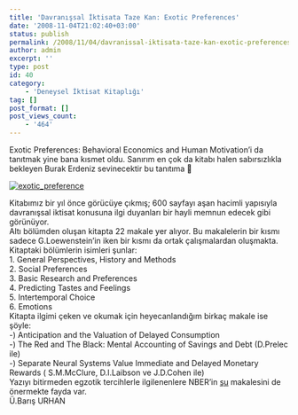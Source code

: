 ```yaml
---
title: 'Davranışsal İktisata Taze Kan: Exotic Preferences'
date: '2008-11-04T21:02:40+03:00'
status: publish
permalink: /2008/11/04/davranissal-iktisata-taze-kan-exotic-preferences
author: admin
excerpt: ''
type: post
id: 40
category:
    - 'Deneysel İktisat Kitaplığı'
tag: []
post_format: []
post_views_count:
    - '464'
---
```

Exotic Preferences: Behavioral Economics and Human Motivation’i da tanıtmak yine bana kısmet oldu. Sanırım en çok da kitabı halen sabırsızlıkla bekleyen Burak Erdeniz sevinecektir bu tanıtıma 🙂

[![](http://46.137.161.244/wp-content/uploads/2008/11/exotic_preference.jpg "exotic_preference")](http://46.137.161.244/wp-content/uploads/2008/11/exotic_preference.jpg)

Kitabımız bir yıl önce görücüye çıkmış; 600 sayfayı aşan hacimli yapısıyla davranışsal iktisat konusuna ilgi duyanları bir hayli memnun edecek gibi görünüyor.  
Altı bölümden oluşan kitapta 22 makale yer alıyor. Bu makalelerin bir kısmı sadece G.Loewenstein’in iken bir kısmı da ortak çalışmalardan oluşmakta.  
Kitaptaki bölümlerin isimleri şunlar:  
1\. General Perspectives, History and Methods  
2\. Social Preferences  
3\. Basic Research and Preferences  
4\. Predicting Tastes and Feelings  
5\. Intertemporal Choice  
6\. Emotions  
Kitapta ilgimi çeken ve okumak için heyecanlandığım birkaç makale ise şöyle:  
-) Anticipation and the Valuation of Delayed Consumption  
-) The Red and The Black: Mental Accounting of Savings and Debt (D.Prelec ile)  
-) Separate Neural Systems Value Immediate and Delayed Monetary Rewards ( S.M.McClure, D.I.Laibson ve J.D.Cohen ile)  
Yazıyı bitirmeden egzotik tercihlerle ilgilenenlere NBER’in [şu](http://www.nber.org/papers/w10597) makalesini de önermekte fayda var.  
Ü.Barış URHAN